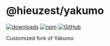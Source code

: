 # @hieuzest/yakumo

[![downloads](https://img.shields.io/npm/dm/yakumo-ls?style=flat-square)](https://www.npmjs.com/package/@hieuzest/yakumo)
[![npm](https://img.shields.io/npm/v/yakumo-ls?style=flat-square)](https://www.npmjs.com/package/@hieuzest/yakumo)
[![GitHub](https://img.shields.io/github/license/Hieuzest/yakumo?style=flat-square)](https://github.com/Hieuzest/yakumo/blob/master/LICENSE)

Customized fork of Yakumo
